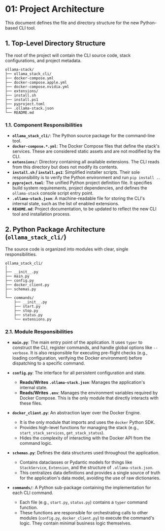 # 01: Project Architecture

This document defines the file and directory structure for the new Python-based CLI tool.

## 1. Top-Level Directory Structure

The root of the project will contain the CLI source code, stack configurations, and project metadata.

```
ollama-stack/
├── ollama_stack_cli/
├── docker-compose.yml
├── docker-compose.apple.yml
├── docker-compose.nvidia.yml
├── extensions/
├── install.sh
├── install.ps1
├── pyproject.toml
├── .ollama-stack.json
└── README.md
```

### 1.1. Component Responsibilities

- **`ollama_stack_cli/`**: The Python source package for the command-line tool.
- **`docker-compose.*.yml`**: The Docker Compose files that define the stack's services. These are considered static assets and are not modified by the CLI.
- **`extensions/`**: Directory containing all available extensions. The CLI reads from this directory but does not modify its contents.
- **`install.sh` / `install.ps1`**: Simplified installer scripts. Their sole responsibility is to verify the Python environment and run `pip install .`.
- **`pyproject.toml`**: The unified Python project definition file. It specifies build system requirements, project dependencies, and defines the `ollama-stack` console script entry point.
- **`.ollama-stack.json`**: A machine-readable file for storing the CLI's internal state, such as the list of enabled extensions.
- **`README.md`**: Project documentation, to be updated to reflect the new CLI tool and installation process.

## 2. Python Package Architecture (`ollama_stack_cli/`)

The source code is organized into modules with clear, single responsibilities.

```
ollama_stack_cli/
│
├── __init__.py
├── main.py
├── config.py
├── docker_client.py
├── schemas.py
│
└── commands/
    ├── __init__.py
    ├── start.py
    ├── stop.py
    ├── status.py
    └── extensions.py
```

### 2.1. Module Responsibilities

- **`main.py`**: The main entry point of the application. It uses `typer` to construct the CLI, register commands, and handle global options like `--verbose`. It is also responsible for executing pre-flight checks (e.g., loading configuration, verifying the Docker environment) before dispatching to a specific command.

- **`config.py`**: The interface for all persistent configuration and state.
    - **Reads/Writes `.ollama-stack.json`**: Manages the application's internal state.
    - **Reads/Writes `.env`**: Manages the environment variables required by Docker Compose. This is the only module that directly interacts with these files.

- **`docker_client.py`**: An abstraction layer over the Docker Engine.
    - It is the only module that imports and uses the `docker` Python SDK.
    - Provides high-level functions for managing the stack (e.g., `start_stack_services`, `get_stack_status`).
    - Hides the complexity of interacting with the Docker API from the command logic.

- **`schemas.py`**: Defines the data structures used throughout the application.
    - Contains dataclasses or Pydantic models for things like `StackService`, `Extension`, and the structure of `.ollama-stack.json`.
    - This centralizes data definitions and provides a single source of truth for the application's data model, avoiding the use of raw dictionaries.

- **`commands/`**: A Python sub-package containing the implementation for each CLI command.
    - Each file (e.g., `start.py`, `status.py`) contains a `typer` command function.
    - These functions are responsible for orchestrating calls to other modules (`config.py`, `docker_client.py`) to execute the command's logic. They contain minimal business logic themselves.

